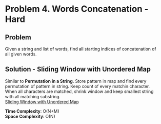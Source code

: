 # Problem 4. Words Concatenation - Hard

## Problem
Given a string and list of words, find all starting indices of concatenation of all given words.

## Solution - Sliding Window with Unordered Map
Similar to **Permutation in a String**. Store pattern in map and find every permutation of pattern in string. Keep count of every matchin character. When all characters are matched, shrink window and keep smallest string with all matching substring. <br />
[Sliding Window with Unordered Map](https://github.com/jecjung520/Coding-Test-Algorithms/blob/main/Coding%20Patterns/Sliding%20Windows/Problem%204.%20Words%20Concatenation%20-%20Hard/wordsConcatenate.cc)

**Time Complexity**: O(N+M) <br />
**Space Complexity**: O(N)